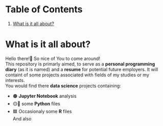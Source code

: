 # Table of Contents
1. [What is it all about?](#intro)

# What is it all about?
Hello there!:wave: So nice of You to come around!  
This repository is primarly aimed, to serve as a **personal programming diary** (as it is named) and a **resume** for potential future employers. It will containt of some projects associated with fields of my studies or my interests.  
You would find there **data science** projects containing:  
* :orange_circle: **Jupyter Notebook** analysis  
* :yellow_circle::large_blue_circle: some **Python** files  
* :blue_square: Occasionaly some **R** files  
And also
